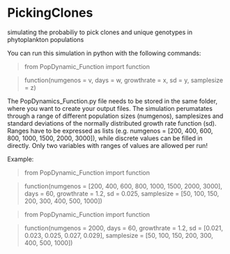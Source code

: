 # PickingClones
simulating the probabiliy to pick clones and unique genotypes in phytoplankton populations

You can run this simulation in python with the following commands:

> from PopDynamic_Function import function

> function(numgenos = v, days = w, growthrate = x, sd = y, samplesize = z)

The PopDynamics_Function.py file needs to be stored in the same folder, where you want to create your output files.
The simulation perumatates through a range of different population sizes (numgenos), samplesizes and standard deviations of the normally distributed growth rate function (sd). Ranges have to be expressed as lists (e.g. numgenos = [200, 400, 600, 800, 1000, 1500, 2000, 3000]), while discrete values can be filled in directly.
Only two variables with ranges of values are allowed per run! 

Example:

> from PopDynamic_Function import function

> function(numgenos = [200, 400, 600, 800, 1000, 1500, 2000, 3000], days = 60, growthrate = 1.2, sd = 0.025, samplesize = [50, 100, 150, 200, 300, 400, 500, 1000])

> from PopDynamic_Function import function

> function(numgenos = 2000, days = 60, growthrate = 1.2, sd = [0.021, 0.023, 0.025, 0.027, 0.029], samplesize = [50, 100, 150, 200, 300, 400, 500, 1000])
